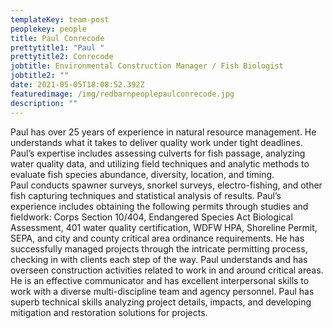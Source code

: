 ```yaml
---
templateKey: team-post
peoplekey: people
title: Paul Conrecode
prettytitle1: "Paul "
prettytitle2: Conrecode
jobtitle: Environmental Construction Manager / Fish Biologist
jobtitle2: ""
date: 2021-05-05T18:08:52.392Z
featuredimage: /img/redbarnpeoplepaulconrecode.jpg
description: ""
---
```


<!--StartFragment-->

Paul has over 25 years of experience in natural resource management. He understands what it takes to deliver quality work under tight deadlines. Paul’s expertise includes assessing culverts for fish passage, analyzing water quality data, and utilizing field techniques and analytic methods to evaluate fish species abundance, diversity, location, and timing.  Paul conducts spawner surveys, snorkel surveys, electro-fishing, and other fish capturing techniques and statistical analysis of results. Paul’s experience includes obtaining the following permits through studies and fieldwork: Corps Section 10/404, Endangered Species Act Biological Assessment, 401 water quality certification, WDFW HPA, Shoreline Permit, SEPA, and city and county critical area ordinance requirements. He has successfully managed projects through the intricate permitting process, checking in with clients each step of the way. Paul understands and has overseen construction activities related to work in and around critical areas. He is an effective communicator and has excellent interpersonal skills to work with a diverse multi-discipline team and agency personnel. Paul has superb technical skills analyzing project details, impacts, and developing mitigation and restoration solutions for projects.

<!--EndFragment-->

